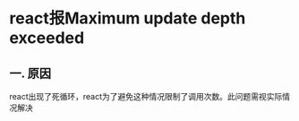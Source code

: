 # react报Maximum update depth exceeded

## 一. 原因
react出现了死循环，react为了避免这种情况限制了调用次数。此问题需视实际情况解决
<comment/>
